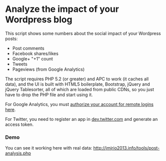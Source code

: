 Analyze the impact of your Wordpress blog
=========================================

This script shows some numbers about the social impact of your Wordpress posts:

 * Post comments
 * Facebook shares/likes
 * Google+ "+1" count
 * Tweets
 * Pageviews (from Google Analytics)

The script requires PHP 5.2 (or greater) and APC to work (it caches all data), and the UI is built with HTML5 boilerplate, Bootstrap, jQuery and jQuery Tablesorter, all of which are loaded from public CDNs, so you just have to drop the PHP file and start using it.

For Google Analytics, you must [authorize your account for remote logins here](https://accounts.google.com/DisplayUnlockCaptcha).

For Twitter, you need to register an app in [dev.twitter.com](dev.twitter.com) and generate an access token.


### Demo ###

You can see it working here with real data: http://jmjrio2013.info/tools/post-analysis.php
